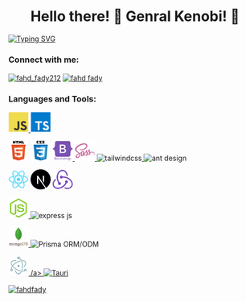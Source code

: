 <h1 align="center">Hello there! 👋 Genral Kenobi! 🤖</h1>

[![Typing SVG](https://readme-typing-svg.herokuapp.com?duration=3200&color=AA83FF&center=true&vCenter=true&lines=Web+Developer;In+love+wih+JavaScript)](https://git.io/typing-svg)

<h3 align="left">Connect with me:</h3>
<p align="left">
<a href="https://twitter.com/AzmyNG" target="blank"><img align="center" src="https://raw.githubusercontent.com/rahuldkjain/github-profile-readme-generator/master/src/images/icons/Social/twitter.svg" alt="fahd_fady212" height="30" width="40" /></a> </a>
<a href="https://fb.com/100009391450593/" target="blank"><img align="center" src="https://raw.githubusercontent.com/rahuldkjain/github-profile-readme-generator/master/src/images/icons/Social/facebook.svg" alt="fahd fady" height="30" width="40" /></a>

</p>

<h3 align="left">Languages and Tools:</h3>

<div align="left">

<!-- languages -->

<!-- javascript -->

</a> <a href="https://developer.mozilla.org/en-US/docs/Web/JavaScript" target="_blank" rel="noreferrer"> <img src="https://raw.githubusercontent.com/devicons/devicon/master/icons/javascript/javascript-original.svg" alt="JavaScript" width="40" height="40"/> <!-- typescript --> </a> <a href="https://www.typescriptlang.org/" target="_blank" rel="noreferrer"><img src="https://github.com/devicons/devicon/blob/master/icons/typescript/typescript-plain.svg" alt="TypeScript" width="40" height="40"/>

<!-- UI -->
<!-- html -->

</a> <img src="https://raw.githubusercontent.com/devicons/devicon/master/icons/html5/html5-original-wordmark.svg" alt="html5" width="40" height="40"/> <a href="https://www.w3schools.com/html/default.asp" target="_blank" rel="noreferrer"> <!-- css --> </a> <img src="https://raw.githubusercontent.com/devicons/devicon/master/icons/css3/css3-original-wordmark.svg" alt="css3" width="40" height="40"/> <a href="https://www.w3schools.com/css/" target="_blank" rel="noreferrer"> <!-- bootstrap --> </a> <img src="https://raw.githubusercontent.com/devicons/devicon/master/icons/bootstrap/bootstrap-plain-wordmark.svg" alt="bootstrap" width="40" height="40"/><a href="https://getbootstrap.com/" target="_blank" rel="noreferrer"> <!-- sass --> </a> <img src="https://raw.githubusercontent.com/devicons/devicon/master/icons/sass/sass-original.svg" alt="bootstrap" width="40" height="40"/><a href="https://sass-lang.com/" target="_blank" rel="noreferrer"> <!-- tailwind --> </a> <img src="https://upload.wikimedia.org/wikipedia/commons/thumb/d/d5/Tailwind_CSS_Logo.svg/2048px-Tailwind_CSS_Logo.svg.png" alt="tailwindcss" width="40" height="40"/><a href="https://tailwindcss.com/" target="_blank" rel="noreferrer"> <!-- antdesign --> </a> <img src="https://gw.alipayobjects.com/zos/rmsportal/KDpgvguMpGfqaHPjicRK.svg" alt="ant design" width="40" height="40"/> <a href="https://ant.design/" target="_blank" rel="noreferrer">

<!-- frontend frameworks -->

<!-- react -->

</a> <img src="https://github.com/devicons/devicon/blob/1119b9f84c0290e0f0b38982099a2bd027a48bf1/icons/react/react-original.svg" alt="React JS" width="40" height="40"/> <a href="https://reactjs.org/" target="_blank" rel="noreferrer"> <!-- next --> </a> <img src="https://github.com/devicons/devicon/blob/master/icons/nextjs/nextjs-original.svg" alt="Next.JS" width="40" height="40"/> <a href="https://nextjs.org/" target="_blank" rel="noreferrer"> <!-- redux --> </a> <img src="https://github.com/devicons/devicon/blob/master/icons/redux/redux-original.svg" alt="Redux" width="40" height="40"/> <a href="https://redux.js.org/" target="_blank" rel="noreferrer">

<!-- backend -->
<!-- node js -->

</a> <img src="https://github.com/devicons/devicon/blob/master/icons/nodejs/nodejs-original.svg" alt="Node JS" width="40" height="40"/><a href="https://nodejs.org/en/" target="_blank" rel="noreferrer"> <!-- express js --> </a> <img src="https://assets.website-files.com/61ca3f775a79ec5f87fcf937/6202fcdee5ee8636a145a41b_1234.png" alt="express js" width="40" height="40"/><a href="https://expressjs.com/" target="_blank" rel="noreferrer">

<!-- db -->
<!-- MongoDB  js -->

</a> <img src="https://github.com/devicons/devicon/blob/master/icons/mongodb/mongodb-original-wordmark.svg" alt="mongoDB" width="40" height="40"/><a href="https://www.mongodb.com/" target="_blank" rel="noreferrer"> <!-- prisma js --> </a> <img src="https://seeklogo.com/images/P/prisma-logo-3805665B69-seeklogo.com.png" alt="Prisma ORM/ODM" width="40" height="40"/><a href="https://www.prisma.io/" target="_blank" rel="noreferrer">

<!-- web desktop -->
<!-- electron js -->

</a> <img src="https://github.com/devicons/devicon/blob/master/icons/electron/electron-original.svg" alt="electron js " width="40" height="40"/><a href="https://www.electronjs.org/" target="_blank" rel="noreferrer"> <!-- Tauri js --> /a> <img src="https://d33wubrfki0l68.cloudfront.net/4112b407ce93d899a0e499bbefa9fc172b11685e/49ffa/meta/tauri_logo_dark.svg" alt="Tauri"  height="40"/><a href="https://tauri.app/" target="_blank" rel="noreferrer">

</div>

<p><img align="center" src="https://github-readme-stats.vercel.app/api/top-langs?username=BlitzKiiro&show_icons=true&locale=en&layout=compact" alt="fahdfady" /></p>
